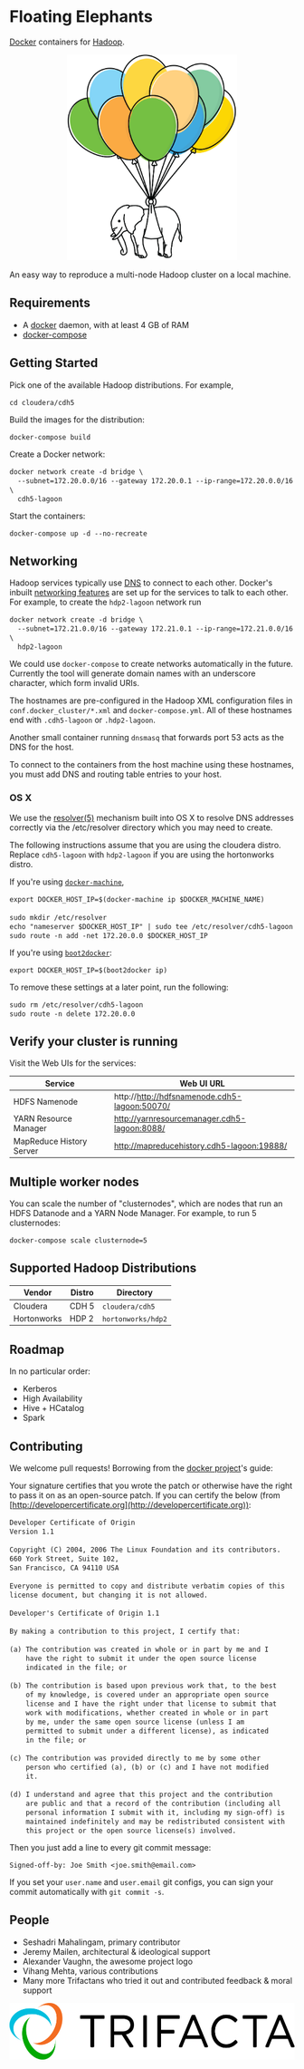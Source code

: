 # Floating Elephants

[Docker](https://www.docker.com/) containers for [Hadoop](https://hadoop.apache.org/).

<p align="center">
<img src="img/floating-elephants.png" width="300" height="363" alt="Elephant held by coloured balloons">
</p>

An easy way to reproduce a multi-node Hadoop cluster on a local machine.

## Requirements

- A [docker](http://docs.docker.com/) daemon, with at least 4 GB of RAM
- [docker-compose](http://docs.docker.com/compose/install/)

## Getting Started

Pick one of the available Hadoop distributions. For example,

```
cd cloudera/cdh5
```

Build the images for the distribution:

```
docker-compose build
```

Create a Docker network:

```
docker network create -d bridge \
  --subnet=172.20.0.0/16 --gateway 172.20.0.1 --ip-range=172.20.0.0/16 \
  cdh5-lagoon
```

Start the containers:

```
docker-compose up -d --no-recreate
```


## Networking

Hadoop services typically use [DNS](https://wiki.apache.org/hadoop/UnknownHost) to connect to each other. Docker's inbuilt [networking features](https://docs.docker.com/compose/networking/) are set up for the services to talk to each other. For example, to create the `hdp2-lagoon` network run

```
docker network create -d bridge \
  --subnet=172.21.0.0/16 --gateway 172.21.0.1 --ip-range=172.21.0.0/16 \
  hdp2-lagoon
```

We could use `docker-compose` to create networks automatically in the future. Currently the tool will generate domain names with an underscore character, which form invalid URIs.

The hostnames are pre-configured in the Hadoop XML configuration files in `conf.docker_cluster/*.xml` and `docker-compose.yml`. All of these hostnames end with `.cdh5-lagoon` or `.hdp2-lagoon`.

Another small container running `dnsmasq` that forwards port 53 acts as the DNS for the host.

To connect to the containers from the host machine using these hostnames, you must add DNS and routing table entries to your host.


### OS X

We use the [resolver(5)](https://developer.apple.com/library/mac/documentation/Darwin/Reference/ManPages/man5/resolver.5.html) mechanism built into OS X to resolve DNS addresses correctly via the /etc/resolver directory which you may need to create.

The following instructions assume that you are using the cloudera distro. Replace `cdh5-lagoon` with `hdp2-lagoon` if you are using the hortonworks distro.

If you're using [`docker-machine`](https://docs.docker.com/machine/),

```
export DOCKER_HOST_IP=$(docker-machine ip $DOCKER_MACHINE_NAME)

sudo mkdir /etc/resolver
echo "nameserver $DOCKER_HOST_IP" | sudo tee /etc/resolver/cdh5-lagoon
sudo route -n add -net 172.20.0.0 $DOCKER_HOST_IP
```

If you're using [`boot2docker`](http://boot2docker.io/):

```
export DOCKER_HOST_IP=$(boot2docker ip)
```

To remove these settings at a later point, run the following:

```
sudo rm /etc/resolver/cdh5-lagoon
sudo route -n delete 172.20.0.0
```

## Verify your cluster is running

Visit the Web UIs for the services:

Service | Web UI URL
--------|-----------
HDFS Namenode | http://http://hdfsnamenode.cdh5-lagoon:50070/
YARN Resource Manager | http://yarnresourcemanager.cdh5-lagoon:8088/
MapReduce History Server | http://mapreducehistory.cdh5-lagoon:19888/

## Multiple worker nodes

You can scale the number of "clusternodes", which are nodes that run an HDFS Datanode and a YARN Node Manager. For example, to run 5 clusternodes:

```
docker-compose scale clusternode=5
```

## Supported Hadoop Distributions

Vendor | Distro | Directory
------- | ---------- | --------
Cloudera | CDH 5 | `cloudera/cdh5`
Hortonworks | HDP 2 | `hortonworks/hdp2`

## Roadmap

In no particular order:

* Kerberos
* High Availability
* Hive + HCatalog
* Spark

## Contributing

We welcome pull requests! Borrowing from the [docker project](https://github.com/docker/docker/blob/master/CONTRIBUTING.md#sign-your-work)'s guide:

Your signature certifies that you wrote the patch or otherwise have the right to pass it on as an open-source patch. If you can certify the below (from [http://developercertificate.org](http://developercertificate.org)):

```
Developer Certificate of Origin
Version 1.1

Copyright (C) 2004, 2006 The Linux Foundation and its contributors.
660 York Street, Suite 102,
San Francisco, CA 94110 USA

Everyone is permitted to copy and distribute verbatim copies of this
license document, but changing it is not allowed.

Developer's Certificate of Origin 1.1

By making a contribution to this project, I certify that:

(a) The contribution was created in whole or in part by me and I
    have the right to submit it under the open source license
    indicated in the file; or

(b) The contribution is based upon previous work that, to the best
    of my knowledge, is covered under an appropriate open source
    license and I have the right under that license to submit that
    work with modifications, whether created in whole or in part
    by me, under the same open source license (unless I am
    permitted to submit under a different license), as indicated
    in the file; or

(c) The contribution was provided directly to me by some other
    person who certified (a), (b) or (c) and I have not modified
    it.

(d) I understand and agree that this project and the contribution
    are public and that a record of the contribution (including all
    personal information I submit with it, including my sign-off) is
    maintained indefinitely and may be redistributed consistent with
    this project or the open source license(s) involved.
```
Then you just add a line to every git commit message:

```
Signed-off-by: Joe Smith <joe.smith@email.com>
```

If you set your `user.name` and `user.email` git configs, you can sign your commit automatically with `git commit -s`.


## People

* Seshadri Mahalingam, primary contributor
* Jeremy Mailen, architectural & ideological support
* Alexander Vaughn, the awesome project logo
* Vihang Mehta, various contributions
* Many more Trifactans who tried it out and contributed feedback & moral support

<p align="center">
<a href="http://www.trifacta.com">
<img src="img/trifacta-logo.png" width="544" height="100" alt="Developed by Trifacta"><br />
</a>
</p>
